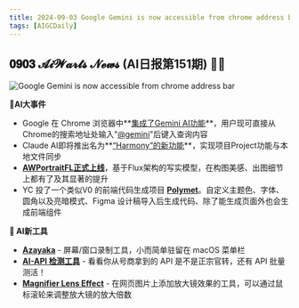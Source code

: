 ```yaml
---
title: 2024-09-03 Google Gemini is now accessible from chrome address bar
tags: [AIGCDaily]
---
```

## 𝟎𝟗𝟎𝟑 𝓐𝓲𝓦𝓪𝓻𝓽𝓼 𝓝𝓮𝔀𝓼 (AI日报第151期) 🧙📰 

![Google Gemini is now accessible from chrome address bar](https://cdn.jsdelivr.net/gh/donttal/imgbed/img/Chrome%20calls%20Google%20Gemini.jpg)

**🤯AI大事件**

- Google 在 Chrome 浏览器中**[集成了Gemini AI功能](https://techviral.net/google-gemini-is-now-accessible-from-chrome-address-bar/?utm_source=learnprompt.pro&utm_medium=web&utm_campaign=runway-faces-data-deletion-incident)**，用户现可直接从Chrome的搜索地址处输入"[@gemini](https://t.me/gemini)"后键入查询内容
- Claude AI即将推出名为**[“Harmony”的新功能](https://x.com/testingcatalog/status/1829623806077624336/?utm_source=learnprompt.pro&utm_medium=web&utm_campaign=runway-faces-data-deletion-incident)**，实现项目Project功能与本地文件同步
- **[AWPortraitFL正式上线](https://x.com/dynamicwangs/status/1830213371540693320/?utm_source=learnprompt.pro&utm_medium=web&utm_campaign=runway-faces-data-deletion-incident)**，基于Flux架构的写实模型，在构图美感、出图细节上都有了及其显著的提升
- YC 投了一个类似V0 的前端代码生成项目 **[Polymet](https://x.com/op7418/status/1830516494754820542/?utm_source=learnprompt.pro&utm_medium=web&utm_campaign=runway-faces-data-deletion-incident)**。自定义主题色、字体、圆角以及亮暗模式、Figma 设计稿导入后生成代码、除了能生成页面外也会生成前端组件



**🧰 AI新工具**

- **[Azayaka](https://github.com/Mnpn/Azayaka/?utm_source=learnprompt.pro&utm_medium=web&utm_campaign=runway-faces-data-deletion-incident)** -  屏幕/窗口录制工具，小而简单驻留在 macOS 菜单栏
- **[AI-API 检测工具](https://x.com/geekbb/status/1830090910484611231/?utm_source=learnprompt.pro&utm_medium=web&utm_campaign=runway-faces-data-deletion-incident)** - 看看你从号商拿到的 API 是不是正宗官转，还有 API 批量测活！
- **[Magnifier Lens Effect](https://github.com/bdekraker/Magnifier-Lens-Effect/?utm_source=learnprompt.pro&utm_medium=web&utm_campaign=runway-faces-data-deletion-incident)** - 在网页图片上添加放大镜效果的工具，可以通过鼠标滚轮来调整放大镜的放大倍数